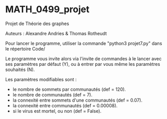 # MATH_0499_projet
Projet de Théorie des graphes

Auteurs : Alexandre Andries & Thomas Rotheudt

Pour lancer le programme, utiliser la commande "python3 projet7.py" dans le répertoire Code/

Le programme vous invite alors via l'invite de commandes à le lancer avec ses paramètres par défaut (Y), ou à entrer par vous même les paramètres souhaités (N).

Les paramètres modifiables sont :

 - le nombre de sommets par communautés (def = 120).
 - le nombre de communautés (def = 7).
 - la connexité entre sommets d'une communautés (def = 0.07).
 - la connexité entre communautés (def = 0.00008).
 - si le virus est mortel, ou non (def = False).
